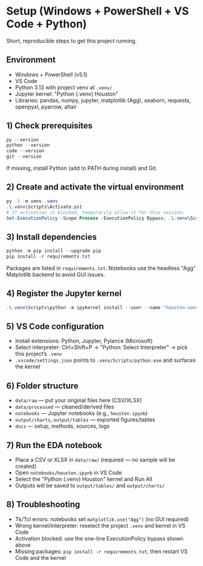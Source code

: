 # Setup (Windows + PowerShell + VS Code + Python)

Short, reproducible steps to get this project running.

## Environment

- Windows + PowerShell (v5.1)
- VS Code
- Python 3.13 with project venv at `.venv/`
- Jupyter kernel: "Python (.venv) Houston"
- Libraries: pandas, numpy, jupyter, matplotlib (Agg), seaborn, requests, openpyxl, pyarrow, altair

## 1) Check prerequisites

```powershell
py --version
python --version
code --version
git --version
```

If missing, install Python (add to PATH during install) and Git.

## 2) Create and activate the virtual environment

```powershell
py -3 -m venv .venv
.\.venv\Scripts\Activate.ps1
# If activation is blocked, temporarily allow it for this session:
Set-ExecutionPolicy -Scope Process -ExecutionPolicy Bypass; .\.venv\Scripts\Activate.ps1
```

## 3) Install dependencies

```powershell
python -m pip install --upgrade pip
pip install -r requirements.txt
```

Packages are listed in `requirements.txt`. Notebooks use the headless "Agg" Matplotlib backend to avoid GUI issues.

## 4) Register the Jupyter kernel

```powershell
.\.venv\Scripts\python -m ipykernel install --user --name "houston-venv" --display-name "Python (.venv) Houston"
```

## 5) VS Code configuration

- Install extensions: Python, Jupyter, Pylance (Microsoft)
- Select interpreter: Ctrl+Shift+P → "Python: Select Interpreter" → pick this project’s `.venv`
- `.vscode/settings.json` points to `.venv/Scripts/python.exe` and surfaces the kernel

## 6) Folder structure

- `data/raw` — put your original files here (CSV/XLSX)
- `data/processed` — cleaned/derived files
- `notebooks` — Jupyter notebooks (e.g., `houston.ipynb`)
- `output/charts`, `output/tables` — exported figures/tables
- `docs` — setup, methods, sources, logs

## 7) Run the EDA notebook

- Place a CSV or XLSX in `data/raw/` (required — no sample will be created)
- Open `notebooks/houston.ipynb` in VS Code
- Select the "Python (.venv) Houston" kernel and Run All
- Outputs will be saved to `output/tables/` and `output/charts/`

## 8) Troubleshooting

- Tk/Tcl errors: notebooks set `matplotlib.use("Agg")` (no GUI required)
- Wrong kernel/interpreter: reselect the project `.venv` and kernel in VS Code
- Activation blocked: use the one-line ExecutionPolicy bypass shown above
- Missing packages: `pip install -r requirements.txt`, then restart VS Code and the kernel
